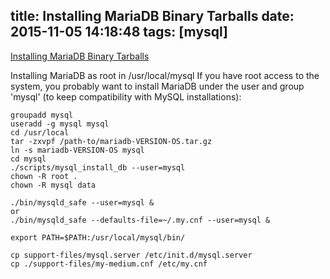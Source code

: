 title: Installing MariaDB Binary Tarballs
date: 2015-11-05 14:18:48
tags: [mysql]
---

[Installing MariaDB Binary Tarballs](https://mariadb.com/kb/en/mariadb/installing-mariadb-binary-tarballs/ "Title")

Installing MariaDB as root in /usr/local/mysql
If you have root access to the system, you probably want to install MariaDB under the user and group 'mysql' (to keep compatibility with MySQL installations):

```
groupadd mysql
useradd -g mysql mysql
cd /usr/local
tar -zxvpf /path-to/mariadb-VERSION-OS.tar.gz
ln -s mariadb-VERSION-OS mysql
cd mysql
./scripts/mysql_install_db --user=mysql
chown -R root .
chown -R mysql data

```

```
./bin/mysqld_safe --user=mysql &
or
./bin/mysqld_safe --defaults-file=~/.my.cnf --user=mysql &
```

```
export PATH=$PATH:/usr/local/mysql/bin/
```

```
cp support-files/mysql.server /etc/init.d/mysql.server
cp ./support-files/my-medium.cnf /etc/my.cnf
```
